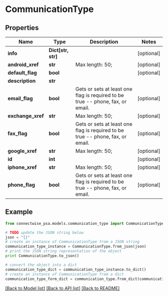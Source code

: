 # CommunicationType


## Properties
Name | Type | Description | Notes
------------ | ------------- | ------------- | -------------
**info** | **Dict[str, str]** |  | [optional] 
**android_xref** | **str** |  Max length: 50; | [optional] 
**default_flag** | **bool** |  | [optional] 
**description** | **str** |  | 
**email_flag** | **bool** | Gets or sets at least one flag is required to be true -- phone, fax, or email. | [optional] 
**exchange_xref** | **str** |  Max length: 50; | [optional] 
**fax_flag** | **bool** | Gets or sets at least one flag is required to be true -- phone, fax, or email. | [optional] 
**google_xref** | **str** |  Max length: 50; | [optional] 
**id** | **int** |  | [optional] 
**iphone_xref** | **str** |  Max length: 50; | [optional] 
**phone_flag** | **bool** | Gets or sets at least one flag is required to be true -- phone, fax, or email. | [optional] 

## Example

```python
from connectwise_psa.models.communication_type import CommunicationType

# TODO update the JSON string below
json = "{}"
# create an instance of CommunicationType from a JSON string
communication_type_instance = CommunicationType.from_json(json)
# print the JSON string representation of the object
print CommunicationType.to_json()

# convert the object into a dict
communication_type_dict = communication_type_instance.to_dict()
# create an instance of CommunicationType from a dict
communication_type_form_dict = communication_type.from_dict(communication_type_dict)
```
[[Back to Model list]](../README.md#documentation-for-models) [[Back to API list]](../README.md#documentation-for-api-endpoints) [[Back to README]](../README.md)


